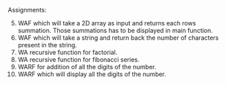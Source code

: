 Assignments:

<!-- 1. WAP to differenciate call by value and call by reference.
2. WAF which will take 3 integers and return max and min among these 3 integers. -->
<!-- 3. WAF which take a 3 digits integer value and interchange the first and last digit.
   The new number will be displayed in main and function's return type is void. -->
<!-- 4. WAF which will take an integer array and return the sum of all the elements, max and min.  -->
5. WAF which will take a 2D array as input and returns each rows summation. Those summations
   has to be displayed in main function.
6. WAF which will take a string and return back the number of characters present in the string.
7. WA recursive function for factorial.
8. WA recursive function for fibonacci series.
9. WARF for addition of all the digits of the number.
10. WARF which will display all the digits of the number.
